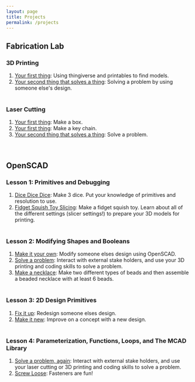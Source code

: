 ```yaml
---
layout: page
title: Projects
permalink: /projects
---
```


## Fabrication Lab
### 3D Printing
1. [Your first thing](https://raw.githubusercontent.com/funkonaut/openSCAD_lessons/main/Projects/project-1-your-first-print.md): Using thingiverse and printables to find models.
2. [Your second thing that solves a thing](https://github.com/funkonaut/openSCAD_lessons): Solving a problem by using someone else's design.
<br><br>

### Laser Cutting
1. [Your first thing](https://github.com/funkonaut/openSCAD_lessons): Make a box.
2. [Your first thing](https://github.com/funkonaut/openSCAD_lessons): Make a key chain.
2. [Your second thing that solves a thing](https://github.com/funkonaut/openSCAD_lessons): Solve a problem.
<br><br><br>

## OpenSCAD
### Lesson 1: Primitives and Debugging
1. [Dice Dice Dice](https://raw.githubusercontent.com/funkonaut/openSCAD_lessons/main/Projects/project-1-1-dice-dice-dice.md): Make 3 dice. Put your knowledge of primitives and resolution to use. 
2. [Fidget Squish Toy Slicing](https://github.com/funkonaut/openSCAD_lessons): Make a fidget squish toy. Learn about all of the different settings (slicer settings!) to prepare your 3D models for printing.
<br><br>

### Lesson 2: Modifying Shapes and Booleans
1. [Make it your own](https://github.com/funkonaut/openSCAD_lessons): Modify someone elses design using OpenSCAD.
2. [Solve a problem](https://github.com/funkonaut/openSCAD_lessons): Interact with external stake holders, and use your 3D printing and coding skills to solve a problem.
3. [Make a necklace](https://github.com/funkonaut/openSCAD_lessons): Make two different types of beads and then assemble a beaded necklace with at least 6 beads. 
<br><br>

### Lesson 3: 2D Design Primitives
1. [Fix it up](https://github.com/funkonaut/openSCAD_lessons):  Redesign someone elses design.
2. [Make it new](https://github.com/funkonaut/openSCAD_lessons):  Improve on a concept with a new design.
<br><br>

### Lesson 4: Parameterization, Functions, Loops, and The MCAD Library
1. [Solve a problem, again](https://github.com/funkonaut/openSCAD_lessons): Interact with external stake holders, and use your laser cutting or 3D printing and coding skills to solve a problem.
2. [Screw Loose](https://github.com/funkonaut/openSCAD_lessons): Fasteners are fun!
<br><br>


